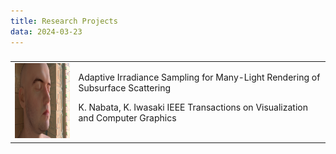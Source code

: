 ```yaml
---
title: Research Projects
data: 2024-03-23
---
```


###
<table>
<tbody><tr>
<td width="160" height="120" valign="top">
<img src="./img/tvcg2021.png" width="160" height="120">
</td>
<td width="640" height="120" valign="top">
<p>
Adaptive Irradiance Sampling for Many-Light Rendering of Subsurface Scattering</p>
K. Nabata, K. Iwasaki
IEEE Transactions on Visualization and Computer Graphics</td>
</tr>
</tbody>
</table>



